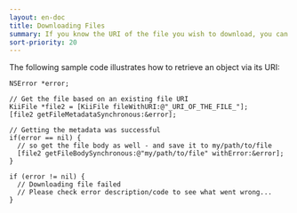 ```yaml
---
layout: en-doc
title: Downloading Files
summary: If you know the URI of the file you wish to download, you can directly retrieve the file from Kii Cloud
sort-priority: 20
---
```

The following sample code illustrates how to retrieve an object via its URI:

```objc
NSError *error;

// Get the file based on an existing file URI
KiiFile *file2 = [KiiFile fileWithURI:@"_URI_OF_THE_FILE_"];
[file2 getFileMetadataSynchronous:&error];

// Getting the metadata was successful
if(error == nil) {
  // so get the file body as well - and save it to my/path/to/file
  [file2 getFileBodySynchronous:@"my/path/to/file" withError:&error];
}

if (error != nil) {
  // Downloading file failed
  // Please check error description/code to see what went wrong...
}
```
